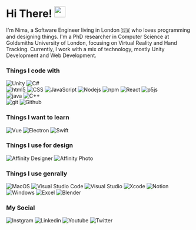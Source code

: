 # Hi There! <img src="https://raw.githubusercontent.com/MartinHeinz/MartinHeinz/master/wave.gif" width="30px">

I'm Nima, a Software Engineer living in London 🇬🇧 who loves programming and designing things. I'm a PhD researcher in Computer Science at Goldsmiths University of London, focusing on Virtual Reality and Hand Tracking. Currently, I work with a mix of technology, mostly Unity Development and Web Development.

<h3>Things I code with</h3>
<p>
  <img alt="Unity" src="https://img.shields.io/badge/unity-%23000000.svg?style=for-the-badge&logo=unity&logoColor=white" />
  <img alt="C#" src="https://img.shields.io/badge/c%23-%23239120.svg?style=for-the-badge&logo=c-sharp&logoColor=white" />
  <br>
  <img alt="html5" src="https://img.shields.io/badge/html5-%23E34F26.svg?style=for-the-badge&logo=html5&logoColor=white" />
  <img alt="CSS" src="https://img.shields.io/badge/css3-%231572B6.svg?style=for-the-badge&logo=css3&logoColor=white" />
  <img alt="JavaScript" src="https://img.shields.io/badge/javascript-%23323330.svg?style=for-the-badge&logo=javascript&logoColor=%23F7DF1E" />
  <img alt="Nodejs" src="https://img.shields.io/badge/node.js-6DA55F?style=for-the-badge&logo=node.js&logoColor=white" />
  <img alt="npm" src="https://img.shields.io/badge/NPM-%23000000.svg?style=for-the-badge&logo=npm&logoColor=white" />
  <img alt="React" src="https://img.shields.io/badge/react-%2320232a.svg?style=for-the-badge&logo=react&logoColor=%2361DAFB" />
  <img alt="p5js" src="https://img.shields.io/badge/p5.js-ED225D?style=for-the-badge&logo=p5.js&logoColor=FFFFFF" />
  <br>
  <img alt="java" src="https://img.shields.io/badge/java-%23ED8B00.svg?style=for-the-badge&logo=java&logoColor=white" />
  <img alt="C++" src="https://img.shields.io/badge/c++-%2300599C.svg?style=for-the-badge&logo=c%2B%2B&logoColor=white" />
  <br>
  <img alt="git" src="https://img.shields.io/badge/git-%23F05033.svg?style=for-the-badge&logo=git&logoColor=white" />
  <img alt="Github" src="https://img.shields.io/badge/github-%23121011.svg?style=for-the-badge&logo=github&logoColor=white" />
</p>
<h3>Things I want to learn</h3>
<p>
  <img alt="Vue" src="https://img.shields.io/badge/vuejs-%2335495e.svg?style=for-the-badge&logo=vuedotjs&logoColor=%234FC08D" />
  <img alt="Electron" src="https://img.shields.io/badge/Electron-191970?style=for-the-badge&logo=Electron&logoColor=white" />
  <img alt="Swift" src="https://img.shields.io/badge/swift-F54A2A?style=for-the-badge&logo=swift&logoColor=white" />
</p>
<h3>Things I use for design</h3>
<p>
  <img alt="Affinity Designer" src="https://img.shields.io/badge/affinity%20desginer-%231B72BE.svg?style=for-the-badge&logo=affinity-designer&logoColor=white" />
  <img alt="Affinity Photo" src="https://img.shields.io/badge/affinityphoto-%237E4DD2.svg?style=for-the-badge&logo=affinity-photo&logoColor=white" />
</p>
<h3>Things I use genrally</h3>
<p>
  <img alt="MacOS" src="https://img.shields.io/badge/mac%20os-000000?style=for-the-badge&logo=macos&logoColor=F0F0F0" />
  <img alt="Visual Studio Code" src="https://img.shields.io/badge/Visual%20Studio%20Code-0078d7.svg?style=for-the-badge&logo=visual-studio-code&logoColor=white" />
  <img alt="Visual Studio" src="https://img.shields.io/badge/Visual%20Studio-5C2D91.svg?style=for-the-badge&logo=visual-studio&logoColor=white" />
  <img alt="Xcode" src="https://img.shields.io/badge/Xcode-007ACC?style=for-the-badge&logo=Xcode&logoColor=white" />
  <img alt="Notion" src="https://img.shields.io/badge/Notion-%23000000.svg?style=for-the-badge&logo=notion&logoColor=white" />
  <img alt="Windows" src="https://img.shields.io/badge/Windows-0078D6?style=for-the-badge&logo=windows&logoColor=white" />
  <img alt="Excel" src="https://img.shields.io/badge/Microsoft_Excel-217346?style=for-the-badge&logo=microsoft-excel&logoColor=whit" />
  <img alt="Blender" src="https://img.shields.io/badge/blender-%23F5792A.svg?style=for-the-badge&logo=blender&logoColor=white" />
</p>
<h3>My Social</h3>
<p>
  <img alt="Instgram" src="https://img.shields.io/badge/Instagram-%23E4405F.svg?style=for-the-badge&logo=Instagram&logoColor=white" />
  <img alt="Linkedin" src="https://img.shields.io/badge/linkedin-%230077B5.svg?style=for-the-badge&logo=linkedin&logoColor=white" />
  <img alt="Youtube" src="https://img.shields.io/badge/YouTube-%23FF0000.svg?style=for-the-badge&logo=YouTube&logoColor=white" />
  <img alt="Twitter" src="https://img.shields.io/badge/Twitter-%231DA1F2.svg?style=for-the-badge&logo=Twitter&logoColor=white" />
</p>
<!---
Here are some ideas to get you started:

- 🔭 I’m currently working on ...
- 🌱 I’m currently learning ...
- 👯 I’m looking to collaborate on ...
- 🤔 I’m looking for help with ...
- 💬 Ask me about ...
- 📫 How to reach me: ...
- 😄 Pronouns: ...
- ⚡ Fun fact: ...
-->
[![Top Langs](https://github-readme-stats.vercel.app/api/top-langs/?username=Nima-Jamalian&layout=compact&theme=tokyonight)](https://github.com/anuraghazra/github-readme-stats)
